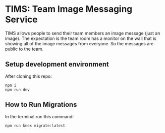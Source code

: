 # TIMS: Team Image Messaging Service

TIMS allows people to send their team members an image message (just an image). The expectation is the team room has a monitor on the wall that is showing all of the image messages from everyone. So the messages are public to the team.

## Setup development environment

After cloning this repo:

```shell
npm i
npm run dev
```

## How to Run Migrations

In the terminal run this command:

```shell
npm run knex migrate:latest
```
